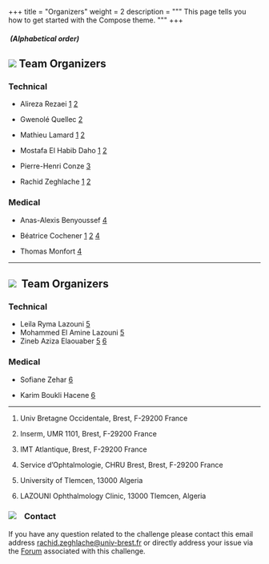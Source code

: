 
+++
title = "Organizers"
weight = 2
description = """
This page tells you how to get started with the Compose theme.
"""
+++


#####  (Alphabetical order)

![](https://cdn-icons-png.flaticon.com/64/10600/10600860.png) Team Organizers 
------------------------------------------------------------------------------

### Technical  

*   Alireza Rezaei [1](#fn1) [2](#fn2)
*   Gwenolé Quellec [2](#fn2)  
    
*   Mathieu Lamard [1](#fn1) [2](#fn2)
*   Mostafa El Habib Daho [1](#fn1) [2](#fn2)
*   Pierre-Henri Conze [3](#fn3)
*   Rachid Zeghlache [1](#fn1) [2](#fn2)  
    

### Medical

*   Anas-Alexis Benyoussef [4](#fn4)
*   Béatrice Cochener [1](#fn1) [2](#fn2) [4](#fn4)  
    
*   Thomas Monfort [4](#fn4)

* * *

![](https://cdn-icons-png.flaticon.com/64/13980/13980234.png)  Team Organizers
------------------------------------------------------------------------------

### Technical

*   Leila Ryma Lazouni [5](#fn5)
*   Mohammed El Amine Lazouni [5](https://mario.grand-challenge.org/Organizers/update/#fn5)
*   Zineb Aziza Elaouaber [5](https://mario.grand-challenge.org/Organizers/update/#fn5) [6](https://mario.grand-challenge.org/Organizers/update/#fn6)

### Medical

*   Sofiane Zehar [6](#fn6)  
    
*   Karim Boukli Hacene [6](#fn6)

* * *

1.  Univ Bretagne Occidentale, Brest, F-29200 France
    
2.  Inserm, UMR 1101, Brest, F-29200 France
    
3.  IMT Atlantique, Brest, F-29200 France 
    
4.  Service d’Ophtalmologie, CHRU Brest, Brest, F-29200 France
    
5.  University of Tlemcen, 13000 Algeria
    
6.  LAZOUNI Ophthalmology Clinic, 13000 Tlemcen, Algeria
    

### ![](http://cdn.onlinewebfonts.com/svg/img_145078.png)    Contact  

If you have any question related to the challenge please contact this email address [rachid.zeghlache@univ-brest.fr](https://mario.grand-challenge.org/Organizers/rachid.zeghlache@univ-brest.fr) or directly address your issue via the [Forum](https://grand-challenge.org/forums/forum/mario-631/) associated with this challenge.